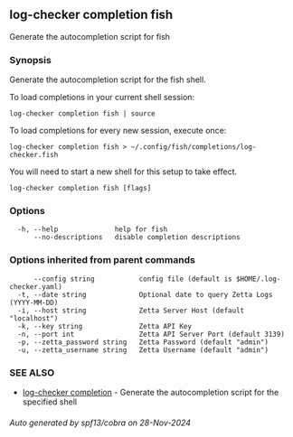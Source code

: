 ## log-checker completion fish

Generate the autocompletion script for fish

### Synopsis

Generate the autocompletion script for the fish shell.

To load completions in your current shell session:

	log-checker completion fish | source

To load completions for every new session, execute once:

	log-checker completion fish > ~/.config/fish/completions/log-checker.fish

You will need to start a new shell for this setup to take effect.


```
log-checker completion fish [flags]
```

### Options

```
  -h, --help              help for fish
      --no-descriptions   disable completion descriptions
```

### Options inherited from parent commands

```
      --config string           config file (default is $HOME/.log-checker.yaml)
  -t, --date string             Optional date to query Zetta Logs (YYYY-MM-DD)
  -i, --host string             Zetta Server Host (default "localhost")
  -k, --key string              Zetta API Key
  -n, --port int                Zetta API Server Port (default 3139)
  -p, --zetta_password string   Zetta Password (default "admin")
  -u, --zetta_username string   Zetta Username (default "admin")
```

### SEE ALSO

* [log-checker completion](log-checker_completion.md)	 - Generate the autocompletion script for the specified shell

###### Auto generated by spf13/cobra on 28-Nov-2024
